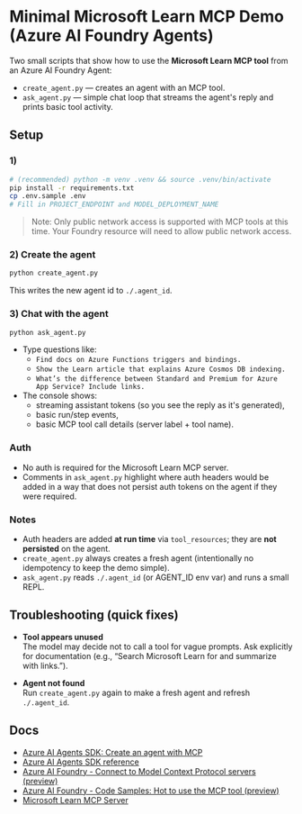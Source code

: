 # Minimal Microsoft Learn MCP Demo (Azure AI Foundry Agents)

Two small scripts that show how to use the **Microsoft Learn MCP tool** from an Azure AI Foundry Agent:
- `create_agent.py` — creates an agent with an MCP tool.
- `ask_agent.py` — simple chat loop that streams the agent's reply and prints basic tool activity.

## Setup

### 1) 

```bash
# (recommended) python -m venv .venv && source .venv/bin/activate
pip install -r requirements.txt
cp .env.sample .env
# Fill in PROJECT_ENDPOINT and MODEL_DEPLOYMENT_NAME
```
> Note: Only public network access is supported with MCP tools at this time. Your Foundry resource will need to allow public network access. 

### 2) Create the agent

```bash
python create_agent.py
```

This writes the new agent id to `./.agent_id`.

### 3) Chat with the agent

```bash
python ask_agent.py
```

- Type questions like:
  - `Find docs on Azure Functions triggers and bindings.`
  - `Show the Learn article that explains Azure Cosmos DB indexing.`
  - `What’s the difference between Standard and Premium for Azure App Service? Include links.`
- The console shows:
  - streaming assistant tokens (so you see the reply as it's generated),
  - basic run/step events,
  - basic MCP tool call details (server label + tool name).

### Auth

- No auth is required for the Microsoft Learn MCP server. 
- Comments in `ask_agent.py` highlight where auth headers would be added in a way that does not persist auth tokens on the agent if they were required. 

### Notes

- Auth headers are added **at run time** via `tool_resources`; they are **not persisted** on the agent.
- `create_agent.py` always creates a fresh agent (intentionally no idempotency to keep the demo simple).
- `ask_agent.py` reads `./.agent_id` (or AGENT_ID env var) and runs a small REPL.


## Troubleshooting (quick fixes)

- **Tool appears unused**  
  The model may decide not to call a tool for vague prompts. Ask explicitly for documentation (e.g., “Search Microsoft Learn for <topic> and summarize with links.”).

- **Agent not found**  
  Run `create_agent.py` again to make a fresh agent and refresh `./.agent_id`.

## Docs

- [Azure AI Agents SDK: Create an agent with MCP](https://github.com/Azure/azure-sdk-for-python/tree/azure-ai-agents_1.2.0b3/sdk/ai/azure-ai-agents#create-agent-with-mcp)
- [Azure AI Agents SDK reference](https://learn.microsoft.com/en-us/python/api/overview/azure/ai-agents-readme?view=azure-python)
- [Azure AI Foundry - Connect to Model Context Protocol servers (preview)](https://learn.microsoft.com/en-us/azure/ai-foundry/agents/how-to/tools/model-context-protocol)
- [Azure AI Foundry - Code Samples: Hot to use the MCP tool (preview)](https://learn.microsoft.com/en-us/azure/ai-foundry/agents/how-to/tools/model-context-protocol-samples?pivots=python)
- [Microsoft Learn MCP Server](https://learn.microsoft.com/en-us/training/support/mcp)
